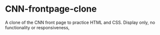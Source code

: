 # CNN-frontpage-clone
A clone of the CNN front page to practice HTML and CSS. Display only, no functionality or responsiveness,
